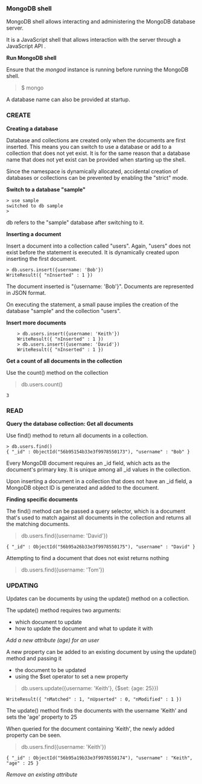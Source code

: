 ### MongoDB shell

MongoDB shell allows interacting and administering the MongoDB database server.

It is a JavaScript shell that allows interaction with the server through a JavaScript API .

<b>Run MongoDB shell</b>

Ensure that the <i>mongod</i> instance is running before running the MongoDB shell.

> $ mongo

A database name can also be provided at startup.

### CREATE

<b>Creating a database</b>

Database and collections are created only when the documents are first inserted. This means you can switch to use a database or add to a collection that does not yet exist. It is for the same reason that a database name that does not yet exist can be provided when starting up the shell.

Since the namespace is dynamically allocated, accidental creation of databases or collections can be prevented by enabling the "strict" mode.

<b>Switch to a database "sample"</b>

    > use sample
    switched to db sample
    > 

db refers to the "sample" database after switching to it.

<b>Inserting a document</b>

Insert a document into a collection called "users". Again, "users" does not exist before the statement is executed. It is dynamically created upon inserting the first document.

    > db.users.insert({username: 'Bob'})
    WriteResult({ "nInserted" : 1 })

The document inserted is "{username: 'Bob'}". Documents are represented in JSON format.

On executing the statement, a small pause implies the creation of the database "sample" and the collection "users".

<b>Insert more documents</b>

        > db.users.insert({username: 'Keith'})
        WriteResult({ "nInserted" : 1 })
        > db.users.insert({username: 'David'})
        WriteResult({ "nInserted" : 1 })


<b>Get a count of all documents in the collection</b>

Use the count() method on the collection

> db.users.count()

    3

### READ

<b>Query the database collection: Get all documents</b>

Use find() method to return all documents in a collection.

    > db.users.find()
    { "_id" : ObjectId("56b95154b33e3f9978550173"), "username" : "Bob" }

Every MongoDB document requires an _id field, which acts as the document's primary key. It is unique among all _id values in the collection.

Upon inserting a document in a collection that does not have an _id field, a MongoDB object ID is generated and added to the document.

<b>Finding specific documents</b>

The find() method can be passed a query selector, which is a document that's used to match against all documents in the collection and returns all the matching documents. 

> db.users.find({username: 'David'})

    { "_id" : ObjectId("56b95a26b33e3f9978550175"), "username" : "David" }

Attempting to find a document that does not exist returns nothing

> db.users.find({username: 'Tom'})


### UPDATING

Updates can be documents by using the update() method on a collection.

The update() method requires two arguments:
* which document to update
* how to update the document and what to update it with

<i>Add a new attribute (age) for an user</i>

A new property can be added to an existing document by using the update() method and passing it 
* the document to be updated
* using the $set operator to set a new property

> db.users.update({username: 'Keith'}, {$set: {age: 25}})

    WriteResult({ "nMatched" : 1, "nUpserted" : 0, "nModified" : 1 })

The update() method finds the documents with the username 'Keith' and sets the 'age' property to 25

When queried for the document containing 'Keith', the newly added property can be seen.

> db.users.find({username: 'Keith'})

    { "_id" : ObjectId("56b95a19b33e3f9978550174"), "username" : "Keith", "age" : 25 }

<i> Remove an existing attribute </i>

> 

